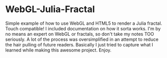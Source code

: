 # WebGL-Julia-Fractal
Simple example of how to use WebGL and HTML5 to render a Julia fractal. Touch compatible!
I included documentation on how it sorta works. I'm by no means an expert on WebGL or fractals, so don't take my notes TOO seriously. A lot of the process was oversimplified in an attempt to reduce the hair pulling of future readers.
Basically I just tried to capture what I learned while making this awesome project.
Enjoy.
